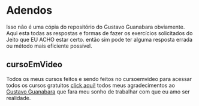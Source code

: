 # Adendos

Isso não é uma cópia do repositório do Gustavo Guanabara obviamente. Aqui esta todas as respostas e formas de fazer os exercícios solicitados do Jeito que EU ACHO estar certo. então sim pode ter alguma resposta errada ou método mais eficiente possível.


## cursoEmVideo

Todos os meus cursos feitos e sendo feitos no cursoemvideo
para acessar todos os cursos gratuitos [click aqui!](https://www.cursoemvideo.com)
todos meus agradecimentos ao [Gustavo Guanabara](https://github.com/gustavoguanabara) que fara meu sonho de trabalhar com que eu amo ser realidade.


